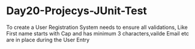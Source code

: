 # Day20-Projecys-JUnit-Test
To create a User Registration System needs to ensure all validations, Like First name starts with Cap and has minimum 3 characters,vailde Email etc  are in place during the User Entry
